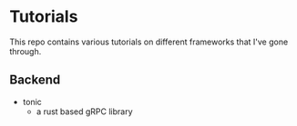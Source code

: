 # Tutorials

This repo contains various tutorials on different frameworks that I've gone
through.

## Backend

- tonic
  - a rust based gRPC library
